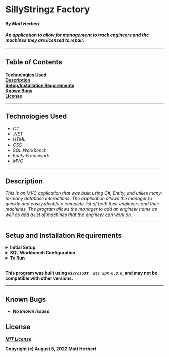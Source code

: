 # SillyStringz Factory

#### By _**Matt Herbert**_  

#### _An application to allow for  management to track engineers and the machines they are licensed to repair._  

---

## Table of Contents

**[Technologies Used](#technologies-used)  
[Description](#description)  
[Setup/Installation Requirements](#setup-and-installation-requirements)  
[Known Bugs](#known-bugs)  
[License](#license)**

---

## Technologies Used

* _C#_
* _.NET_
* _HTML_
* _CSS_
* _SQL Workbench_
* _Entity Framework_
* _MVC_

---
## Description

_This is an MVC application that was built using C#, Entity, and utilies many-to-many database interactions. The application allows the manager to quickly and easily identify a complete list of both their engineers and their machines. The program allows the manager to add an engineer name as well as add a list of machines that the engineer can work on._

---
## Setup and Installation Requirements

<details>
<summary><strong>Initial Setup</strong></summary>
<ol>
<li>Copy the git repository url: https://github.com/Matth5050/Factory.Solution
<li>Open a shell program and navigate to your desktop.
<li>Clone the repository for this project using the "git clone" command and including the copied URL.
<li>While still in the shell program, navigate to the root directory of the newly created file named "Factory".
<li>From the root directory, navigate to the "Factory" directory.
<li>Move onto "SQL Workbench" instructions below to re-create database necessary to run this project.
<br>
</details>

<details>
<summary><strong>SQL Workbench Configuration</strong></summary>
<ol>
<li>Create an appsettings.json file in the "HairSalon" directory of the project*  
   <pre>Factory
    └── appsettings.json</pre>
<li> Insert the following code** : <br>

<pre>{
  "ConnectionStrings": {
    "DefaultConnection": "Server=localhost;Port=3306;database=matthew_herbert;uid=root;pwd=[YOUR-PASSWORD-HERE];"
  }
}</pre>
<small>*note: you must include your password in the code block section labeled "YOUR-PASSWORD-HERE".</small><br>
<small>**note: if you plan to push this cloned project to a public-facing repository, remember to add the appsettings.json file to your .gitignore before doing so.</small>

<li>Once "appsettings.json" file has been created, navigate back to SQL Workbench.
<li>Import the database named "matthew_herbert.sql" from the root directory of the project.<br><br>
How to Import a Database:
<ol> 
  <li>Open SQL Workbench.
  <li>Navigate to "Administration" tab in SQL Workbench.
  <li>Click "Data Import/Restore".
  <li>Select the radio button "Import from Self-Contained File" and include file path to the sql file of this project you cloned to your machine.
  <li>In "Default Schema to be Imported to" click "New".
  <li>Name the schema "matthew_herbert" then click "OK".
  <li>Once named, switch to "Import Progress" tab and click "Start Import".
  
</details>

<details>
<summary><strong>To Run</strong></summary>
Navigate to:  
   <strong>Factory
   

Run ```$ dotnet restore``` in the console.<br>
Run ```$ dotnet run``` in the console
</details>
<br>

This program was built using *`Microsoft .NET SDK 6.0.0`*, and may not be compatible with other versions. 

---
## Known Bugs

* _No known issues_

## License

_[MIT License](license)_

Copyright (c) August 5, 2022 Matt Herbert